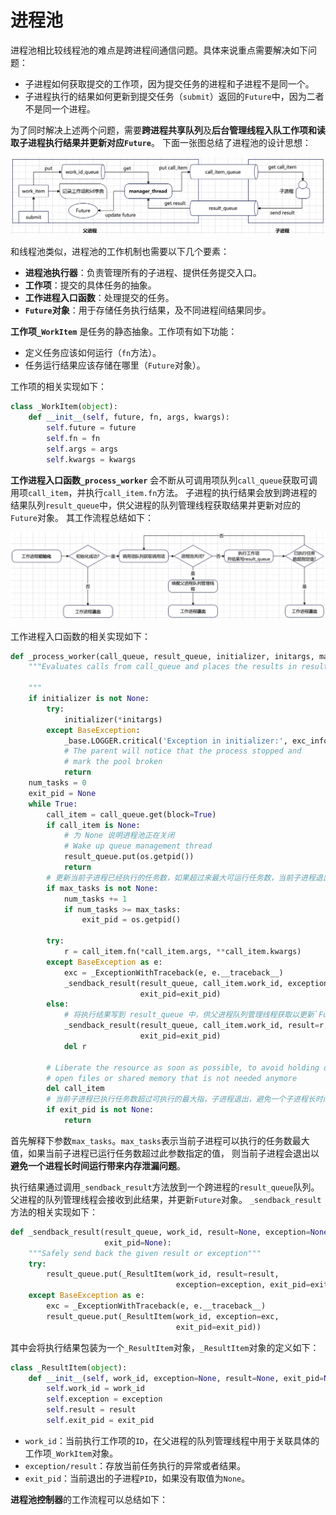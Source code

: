 # 进程池
进程池相比较线程池的难点是跨进程间通信问题。具体来说重点需要解决如下问题：
+ 子进程如何获取提交的工作项，因为提交任务的进程和子进程不是同一个。
+ 子进程执行的结果如何更新到提交任务（`submit`）返回的`Future`中，因为二者不是同一个进程。

为了同时解决上述两个问题，需要**跨进程共享队列**及**后台管理线程入队工作项和读取子进程执行结果并更新对应`Future`**。
下面一张图总结了进程池的设计思想：

![process_pool](./images/process_pool.png)

和线程池类似，进程池的工作机制也需要以下几个要素：
+ **进程池执行器**：负责管理所有的子进程、提供任务提交入口。
+ **工作项**：提交的具体任务的抽象。
+ **工作进程入口函数**：处理提交的任务。
+ **`Future`对象**：用于存储任务执行结果，及不同进程间结果同步。

**工作项`_WorkItem`** 是任务的静态抽象。工作项有如下功能：
+ 定义任务应该如何运行（`fn`方法）。
+ 任务运行结果应该存储在哪里（`Future`对象）。

工作项的相关实现如下：
```python
class _WorkItem(object):
    def __init__(self, future, fn, args, kwargs):
        self.future = future
        self.fn = fn
        self.args = args
        self.kwargs = kwargs
```
**工作进程入口函数`_process_worker`** 会不断从可调用项队列`call_queue`获取可调用项`call_item`，并执行`call_item.fn`方法。
子进程的执行结果会放到跨进程的结果队列`result_queue`中，供父进程的队列管理线程获取结果并更新对应的`Future`对象。
其工作流程总结如下：

![process_worker](./images/process_worker.png)

工作进程入口函数的相关实现如下：
```python
def _process_worker(call_queue, result_queue, initializer, initargs, max_tasks=None):
    """Evaluates calls from call_queue and places the results in result_queue.

    """
    if initializer is not None:
        try:
            initializer(*initargs)
        except BaseException:
            _base.LOGGER.critical('Exception in initializer:', exc_info=True)
            # The parent will notice that the process stopped and
            # mark the pool broken
            return
    num_tasks = 0
    exit_pid = None
    while True:
        call_item = call_queue.get(block=True)
        if call_item is None:
            # 为 None 说明进程池正在关闭
            # Wake up queue management thread
            result_queue.put(os.getpid())
            return
        # 更新当前子进程已经执行的任务数，如果超过来最大可运行任务数，当前子进程退出
        if max_tasks is not None:
            num_tasks += 1
            if num_tasks >= max_tasks:
                exit_pid = os.getpid()

        try:
            r = call_item.fn(*call_item.args, **call_item.kwargs)
        except BaseException as e:
            exc = _ExceptionWithTraceback(e, e.__traceback__)
            _sendback_result(result_queue, call_item.work_id, exception=exc,
                             exit_pid=exit_pid)
        else:
            # 将执行结果写到 result_queue 中，供父进程队列管理线程获取以更新`Future`
            _sendback_result(result_queue, call_item.work_id, result=r,
                             exit_pid=exit_pid)
            del r

        # Liberate the resource as soon as possible, to avoid holding onto
        # open files or shared memory that is not needed anymore
        del call_item
        # 当前子进程已执行任务数超过可执行的最大指，子进程退出，避免一个子进程长时间跑有内存泄漏
        if exit_pid is not None:
            return
```
首先解释下参数`max_tasks`。`max_tasks`表示当前子进程可以执行的任务数最大值，如果当前子进程已运行任务数超过此参数指定的值，
则当前子进程会退出以**避免一个进程长时间运行带来内存泄漏问题**。

执行结果通过调用`_sendback_result`方法放到一个跨进程的`result_queue`队列。父进程的队列管理线程会接收到此结果，并更新`Future`对象。
`_sendback_result`方法的相关实现如下：
```python
def _sendback_result(result_queue, work_id, result=None, exception=None,
                     exit_pid=None):
    """Safely send back the given result or exception"""
    try:
        result_queue.put(_ResultItem(work_id, result=result,
                                     exception=exception, exit_pid=exit_pid))
    except BaseException as e:
        exc = _ExceptionWithTraceback(e, e.__traceback__)
        result_queue.put(_ResultItem(work_id, exception=exc,
                                     exit_pid=exit_pid))
```
其中会将执行结果包装为一个`_ResultItem`对象，`_ResultItem`对象的定义如下：
```python
class _ResultItem(object):
    def __init__(self, work_id, exception=None, result=None, exit_pid=None):
        self.work_id = work_id
        self.exception = exception
        self.result = result
        self.exit_pid = exit_pid
```
+ `work_id`：当前执行工作项的`ID`，在父进程的队列管理线程中用于关联具体的工作项`_WorkItem`对象。
+ `exception/result`：存放当前任务执行的异常或者结果。
+ `exit_pid`：当前退出的子进程`PID`，如果没有取值为`None`。

**进程池控制器**的工作流程可以总结如下：
